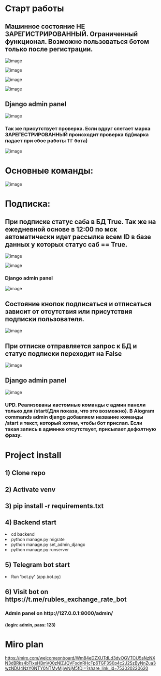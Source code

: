 <h1>Старт работы</h1>
<h2>Машинное состояние НЕ ЗАРЕГИСТРИРОВАННЫЙ. Ограниченный функционал. Возможно пользоваться ботом только после регистрации.</h2>

![image](https://github.com/petrovkarmm/rubles_exchange_rate/assets/139163328/793a1343-14b2-4486-b46a-c7113257228c)

![image](https://github.com/petrovkarmm/rubles_exchange_rate/assets/139163328/5271e7d5-d7fb-4a2f-92ab-14676451b28c)

![image](https://github.com/petrovkarmm/rubles_exchange_rate/assets/139163328/c07f7e52-d8b2-41d6-99b5-9ef4b83ae69c)

![image](https://github.com/petrovkarmm/rubles_exchange_rate/assets/139163328/c9954782-6fe8-48ed-a79a-6ff6b52e074c)

<h2>Django admin panel</h2>

![image](https://github.com/petrovkarmm/rubles_exchange_rate/assets/139163328/a6aa1844-f257-4169-bdc4-317147857825)


<h3>Так же присутствует проверка. Если вдруг слетает марка ЗАРЕГЕСТРИРОВАННЫЙ происходит проверка бд(марка падает при сбое работы ТГ бота)</h3>

![image](https://github.com/petrovkarmm/rubles_exchange_rate/assets/139163328/ffa1744c-9b8c-4952-9fdf-51611ded4f3b)

<h1>Основные команды: </h1>

![image](https://github.com/petrovkarmm/rubles_exchange_rate/assets/139163328/b1139f8a-218c-458e-be36-731c5355b2d0)

<h1>Подписка: </h1>
<h2>При подписке статус саба в БД True. Так же на ежедневной основе в 12:00 по мск автоматически идет рассылка всем ID в базе данных у которых статус саб == True.</h2>

![image](https://github.com/petrovkarmm/rubles_exchange_rate/assets/139163328/a2e838d9-658b-487e-8a2c-5fc60681f247)

![image](https://github.com/petrovkarmm/rubles_exchange_rate/assets/139163328/1ce678b5-e89a-4ddc-a1be-5e160a8726c5)

<h3>Django admin panel</h3>

![image](https://github.com/petrovkarmm/rubles_exchange_rate/assets/139163328/a2e8fd29-bc11-4758-9425-003184a61e1a)


<h2>Состояние кнопок подписаться и отписаться зависит от отсутствия или присутствия подписки пользователя.</h2>

![image](https://github.com/petrovkarmm/rubles_exchange_rate/assets/139163328/78b458bd-dca6-4640-8ae2-55cf6783a9c4)

<h2>При отписке отправляется запрос к БД и статус подписки переходит на False</h2>

![image](https://github.com/petrovkarmm/rubles_exchange_rate/assets/139163328/acb358cf-af0b-4e3a-9d05-bb813380dc9c)

<h2>Django admin panel</h2>

![image](https://github.com/petrovkarmm/rubles_exchange_rate/assets/139163328/442d2ea4-d9f2-4f84-a761-ca2c4595d1a8)


<h3>UPD. Реализованы кастомные команды с админ панели только для /start(Для показа, что это возможно). В Aiogram commands admin django добавляем название команды /start и текст, который хотим, чтобы бот прислал. Если такая запись в админке отсутствует, присылает дефолтную фразу.</h3>


<h1>Project install</h1>

<h2>1) Clone repo</h2>
<h2>2) Activate venv</h2>
<h2>3) pip install -r requirements.txt</h2>

<h2>4) Backend start</h2>

<li>cd backend</li>
<li>python manage.py migrate</li>
<li>python manage.py set_admin_django</li>
<li>python manage.py runserver</li>

<h2>5) Telegram bot start</h2>
<li>Run 'bot.py' (app.bot.py)</li>

<h2>6) Visit bot on https://t.me/rubles_exchange_rate_bot</h2>

<h3>Admin panel on http://127.0.0.1:8000/admin/</h3>
<h4>(login: admin, pass: 123)</h4>


<h1>Miro plan</h1>

https://miro.com/welcomeonboard/Wm84eDZXUTdLd3dyOGVTOU5sNzNXN3dBRks4bTIxeHBmV00zNlZJQVFodnRHcFp6TGF3S0p4c2J2SzByNnZua3wzNDU4NzY0NTY0NTMyMjIwNjM5fDI=?share_link_id=753020220620
